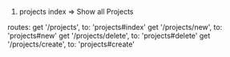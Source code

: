 1. projects
  index => Show all Projects

  routes:
    get '/projects', to: 'projects#index'
    get '/projects/new', to: 'projects#new'
    get '/projects/delete', to: 'projects#delete'
    get '/projects/create', to: 'projects#create'
